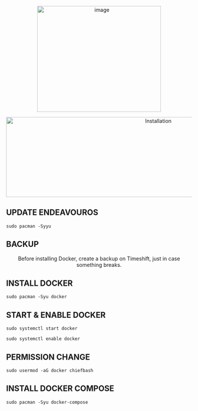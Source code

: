 <p align="center"><img width="336" height="287" alt="image" src="https://github.com/user-attachments/assets/469d28d2-1990-46b0-bbd6-584572ef4c90" /></p>

<p align="center"><img width="810" height="217" alt="Installation" src="https://github.com/user-attachments/assets/de7e8748-7d84-4780-b8d4-fe67adfac77d" /></p>

## UPDATE ENDEAVOUROS
```
sudo pacman -Syyu
```

## BACKUP
<p align="center">Before installing Docker, create a backup on Timeshift, just in case something breaks.</p>

## INSTALL DOCKER
```
sudo pacman -Syu docker
```

## START & ENABLE DOCKER
```
sudo systemctl start docker
```
```
sudo systemctl enable docker
```

## PERMISSION CHANGE
```
sudo usermod -aG docker chiefbash
```

## INSTALL DOCKER COMPOSE
```
sudo pacman -Syu docker-compose
```
